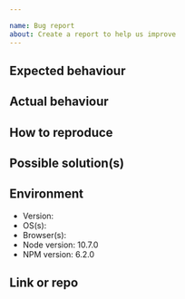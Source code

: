 ```yaml
---

name: Bug report
about: Create a report to help us improve
---
```


## Expected behaviour


## Actual behaviour


## How to reproduce

<!-- Steps to reproduce the bug -->

## Possible solution(s)
<!--How do you think, the issue should be solved ? -->

## Environment
- Version: 
- OS(s): 
- Browser(s): 
- Node version: 10.7.0
- NPM version: 6.2.0   

## Link or repo

<!-- Paste a REPL/CodePen/LogRocket or minimal Github repo link -->